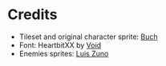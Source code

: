 # Credits

* Tileset and original character sprite: [Buch](https://opengameart.org/users/buch)
* Font: HeartbitXX by	[Void](https://arcade.itch.io/)
* Enemies sprites: [Luis Zuno](https://www.patreon.com/ansimuz)
